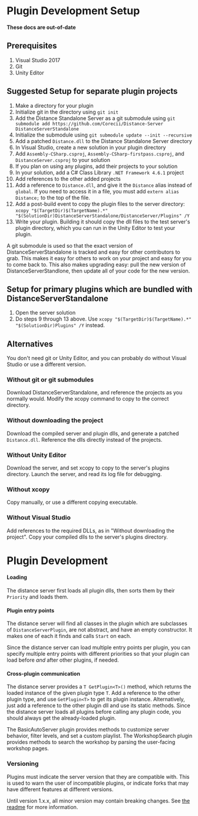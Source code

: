
# Plugin Development Setup

**These docs are out-of-date**

## Prerequisites

1. Visual Studio 2017
2. Git
3. Unity Editor

## Suggested Setup for separate plugin projects

1. Make a directory for your plugin
2. Initialize git in the directory using `git init`
3. Add the Distance Standalone Server as a git submodule using `git submodule add https://github.com/Corecii/Distance-Server DistanceServerStandalone`
4. Initialize the submodule using `git submodule update --init --recursive`
5. Add a patched `Distance.dll` to the Distance Standalone Server directory
6. In Visual Studio, create a new solution in your plugin directory
7. Add `Assembly-CSharp.csproj`, `Assembly-CSharp-firstpass.csproj`, and `DistanceServer.csproj` to your solution
8. If you plan on using any plugins, add their projects to your solution
9. In your solution, add a C# Class Library `.NET Framework 4.6.1` project
10. Add references to the other added projects
11. Add a reference to `Distance.dll`, and give it the `Distance` alias instead of `global`. If you need to access it in a file, you must add `extern alias Distance;` to the top of the file.
12. Add a post-build event to copy the plugin files to the server directory: `xcopy "$(TargetDir)$(TargetName).*" "$(SolutionDir)DistanceServerStandalone/DistanceServer/Plugins" /Y`
13. Write your plugin. Building it should copy the dll files to the test server's plugin directory, which you can run in the Unity Editor to test your plugin.

A git submodule is used so that the exact version of DistanceServerStandalone is tracked and easy for other contributors to grab. This makes it easy for others to work on your project and easy for you to come back to. This also makes upgrading easy: pull the new version of DistanceServerStandlone, then update all of your code for the new version.

## Setup for primary plugins which are bundled with DistanceServerStandalone

1. Open the server solution
2. Do steps 9 through 13 above. Use `xcopy "$(TargetDir)$(TargetName).*" "$(SolutionDir)Plugins" /Y` instead.

## Alternatives

You don't need git or Unity Editor, and you can probably do without Visual Studio or use a different version.

### Without git or git submodules

Download DistanceServerStandalone, and reference the projects as you normally would. Modify the xcopy command to copy to the correct directory.

### Without downloading the project

Download the compiled server and plugin dlls, and generate a patched `Distance.dll`. Reference the dlls directly instead of the projects.

### Without Unity Editor

Download the server, and set xcopy to copy to the server's plugins directory. Launch the server, and read its log file for debugging.

### Without xcopy

Copy manually, or use a different copying executable.

### Without Visual Studio

Add references to the required DLLs, as in "Without downloading the project". Copy your compiled dlls to the server's plugins directory.

# Plugin Development

#### Loading

The distance server first loads all plugin dlls, then sorts them by their `Priority` and loads them.

#### Plugin entry points

The distance server will find all classes in the plugin which are subclasses of `DistanceServerPlugin`, are not abstract, and have an empty constructor. It makes one of each it finds and calls `Start` on each.

Since the distance server can load multiple entry points per plugin, you can specify multiple entry points with different priorities so that your plugin can load before *and* after other plugins, if needed.

#### Cross-plugin communication

The distance server provides a `T GetPlugin<T>()` method, which returns the loaded instance of the given plugin type `T`. Add a reference to the other plugin type, and use `GetPlugin<T>` to get its plugin instance. Alternatively, just add a reference to the other plugin dll and use its static methods. Since the distance server loads all plugins before calling any plugin code, you should always get the already-loaded plugin.

The BasicAutoServer plugin provides methods to customize server behavior, filter levels, and set a custom playlist. The WorkshopSearch plugin provides methods to search the workshop by parsing the user-facing workshop pages.

### Versioning

Plugins must indicate the server version that they are compatible with. This is used to warn the user of incompatible plugins, or indicate forks that may have different features at different versions.

Until version 1.x.x, all minor version may contain breaking changes. See [the readme](/README.md) for more information.